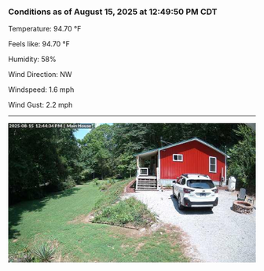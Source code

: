 ### Conditions as of August 15, 2025 at 12:49:50 PM CDT 

Temperature: 94.70 &deg;F

Feels like: 94.70 &deg;F

Humidity: 58%

Wind Direction: NW

Windspeed: 1.6 mph

Wind Gust: 2.2 mph

---

<img src="./images/latest.jpeg"/>

